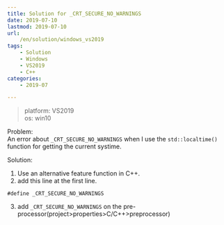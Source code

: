 ```yaml
---
title: Solution for _CRT_SECURE_NO_WARNINGS 
date: 2019-07-10
lastmod: 2019-07-10 
url:
    /en/solution/windows_vs2019
tags:
    - Solution  
    - Windows
    - VS2019
    - C++
categories:
    - 2019-07

---
```


> platform: VS2019	
> os: win10

Problem:   
An error about `_CRT_SECURE_NO_WARNINGS` when I use the `std::localtime()` function for getting the current systime.

Solution:   
1. Use an alternative feature function in C++.	
2. add this line at the first line.	
```
#define _CRT_SECURE_NO_WARNINGS
```
3. add `_CRT_SECURE_NO_WARNINGS` on the pre-processor(project>properties>C/C++>preprocessor)

